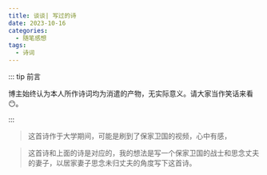 ```yaml
---
title: 谈谈| 写过的诗
date: 2023-10-16
categories: 
  - 随笔感想
tags: 
  - 诗词
---
```


<link rel="stylesheet" href="//unpkg.com/heti/umd/heti.min.css"/>

::: tip 前言

 博主始终认为本人所作诗词均为消遣的产物，无实际意义。请大家当作笑话来看😶。

:::



<poem t="记北塞战事" :p="['北塞持寒门，鸿鹄不过天','人欲金财迷，国为社稷贪','敌幡千蹄进，烽烟火连山','兵保家国危，将会来敌前','愤愤其攸鼓，嘶嚎命索然','金枪银戟探，沙场血泪斑','人不堪忧乱，物难安家眠','故乡何曾在，尘间百姓难']"/>

> 这首诗作于大学期间，可能是刷到了保家卫国的视频，心中有感，





<poem t="望北窗思君" :p="['叶落窗，轩台妆','簪难束发，春颜往','哀泪叹鬓霜','君旗鸣曳千蹄踏','百举归人家','枝盼回聚夫驾马','相扶鹊桥涯','末负君，梦回眸','秋亦飘散，花亦落','仍待秋风过','败木迎春桃花羡','思绿信书前','不知晓月在人间','夫君何话言',]"/>

> 这首诗和上面的诗是对应的，我的想法是写一个保家卫国的战士和思念丈夫的妻子，以居家妻子思念未归丈夫的角度写下这首诗。



